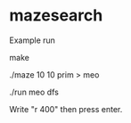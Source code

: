 # mazesearch

Example run


  make
 
  ./maze 10 10 prim > meo
  
  ./run meo dfs
  
  Write "r 400" then press enter.
  
